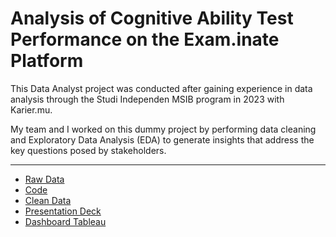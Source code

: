 # Analysis of Cognitive Ability Test Performance on the Exam.inate Platform
This Data Analyst project was conducted after gaining experience in data analysis through the Studi Independen MSIB program in 2023 with Karier.mu.

My team and I worked on this dummy project by performing data cleaning and Exploratory Data Analysis (EDA) to generate insights that address the key questions posed by stakeholders.
___
* [Raw Data](./Final_Projek.inate.xlsx)
* [Code](./Final_Project.ipynb)
* [Clean Data](./data_finals.xlsx)
* [Presentation Deck](./Presentation_Deck.pdf)
* [Dashboard Tableau](./Dashboard.md)
